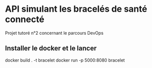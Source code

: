 # API simulant les bracelés de santé connecté
Projet tutoré n°2 concernant le parcours DevOps

## Installer le docker et le lancer
docker build . -t bracelet
docker run -p 5000:8080 bracelet

